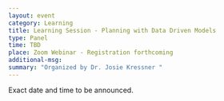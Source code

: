 ```yaml
---
layout: event
category: Learning
title: Learning Session - Planning with Data Driven Models
type: Panel
time: TBD
place: Zoom Webinar - Registration forthcoming
additional-msg:
summary: "Organized by Dr. Josie Kressner "
---
```


Exact date and time to be announced. 
